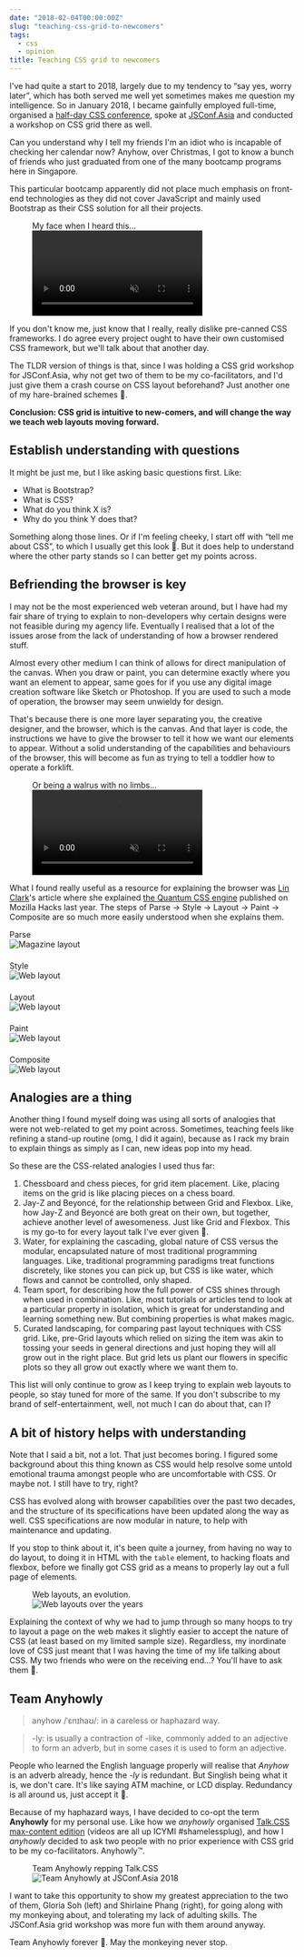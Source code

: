 ```yaml
---
date: "2018-02-04T00:00:00Z"
slug: "teaching-css-grid-to-newcomers"
tags:
  - css
  - opinion
title: Teaching CSS grid to newcomers
---
```


I've had quite a start to 2018, largely due to my tendency to “say yes, worry later”, which has both served me well yet sometimes makes me question my intelligence. So in January 2018, I became gainfully employed full-time, organised a [half-day CSS conference](https://singaporecss.github.io/24/), spoke at [JSConf.Asia](https://2018.jsconf.asia/) and conducted a workshop on CSS grid there as well.

Can you understand why I tell my friends I'm an idiot who is incapable of checking her calendar now? Anyhow, over Christmas, I got to know a bunch of friends who just graduated from one of the many bootcamp programs here in Singapore.

This particular bootcamp apparently did not place much emphasis on front-end technologies as they did not cover JavaScript and mainly used Bootstrap as their CSS solution for all their projects.

<figure>
    <figcaption>My face when I heard this...</figcaption>
    <video controls autoplay muted loop>
      <source src="/videos/wtf.mp4" type="video/mp4" />
      Sorry, your browser doesn't support embedded videos. Sorry, your browser doesn't support embedded videos,
      but don't worry, you can <a href="/videos/wtf.mp4">download it</a>and watch it with your
      favourite video player!
    </video>
</figure>

If you don't know me, just know that I really, really dislike pre-canned CSS frameworks. I do agree every project ought to have their own customised CSS framework, but we'll talk about that another day.

The TLDR version of things is that, since I was holding a CSS grid workshop for JSConf.Asia, why not get two of them to be my co-facilitators, and I'd just give them a crash course on CSS layout beforehand? Just another one of my hare-brained schemes <span class="emoji" role="img" tabindex="0" aria-label="person shrugging">&#x1F937;</span>.

**Conclusion: CSS grid is intuitive to new-comers, and will change the way we teach web layouts moving forward.**

## Establish understanding with questions

It might be just me, but I like asking basic questions first. Like:

- What is Bootstrap?
- What is CSS?
- What do you think X is?
- Why do you think Y does that?

Something along those lines. Or if I'm feeling cheeky, I start off with “tell me about CSS”, to which I usually get this look <span class="emoji" role="img" tabindex="0" aria-label="face with raised eyebrow">&#x1F928;</span>. But it does help to understand where the other party stands so I can better get my points across.

## Befriending the browser is key

I may not be the most experienced web veteran around, but I have had my fair share of trying to explain to non-developers why certain designs were not feasible during my agency life. Eventually I realised that a lot of the issues arose from the lack of understanding of how a browser rendered stuff.

Almost every other medium I can think of allows for direct manipulation of the canvas. When you draw or paint, you can determine exactly where you want an element to appear, same goes for if you use any digital image creation software like Sketch or Photoshop. If you are used to such a mode of operation, the browser may seem unwieldy for design.

That's because there is one more layer separating you, the creative designer, and the browser, which is the canvas. And that layer is code, the instructions we have to give the browser to tell it how we want our elements to appear. Without a solid understanding of the capabilities and behaviours of the browser, this will become as fun as trying to tell a toddler how to operate a forklift.

<figure>
    <figcaption>Or being a walrus with no limbs...</figcaption>
    <video controls autoplay muted loop>
      <source src="/videos/walrus.mp4" type="video/mp4" />
      Sorry, your browser doesn't support embedded videos. Sorry, your browser doesn't support embedded videos,
      but don't worry, you can <a href="/videos/walrus.mp4">download it</a>and watch it with your
      favourite video player!
    </video>
</figure>

What I found really useful as a resource for explaining the browser was [Lin Clark](https://code-cartoons.com/)'s article where she explained [the Quantum CSS engine](https://hacks.mozilla.org/2017/08/inside-a-super-fast-css-engine-quantum-css-aka-stylo/) published on Mozilla Hacks last year. The steps of Parse → Style → Layout → Paint → Composite are so much more easily understood when she explains them.

<div class="figure-wrapper">
  <figure class="multiple" style="margin: 0 0 1.5em;">
    <figcaption>Parse</figcaption>
    <img src="/images/posts/newcomers/02-parse.png" alt="Magazine layout"/>
  </figure>
  <figure class="multiple" style="margin: 0 0 1.5em;">
    <figcaption>Style</figcaption>
    <img src="/images/posts/newcomers/03-style.png" alt="Web layout"/>
  </figure>
  <figure class="multiple" style="margin: 0 0 1.5em;">
    <figcaption>Layout</figcaption>
    <img src="/images/posts/newcomers/04-layout.png" alt="Web layout"/>
  </figure>
  <figure class="multiple" style="margin: 0 0 1.5em;">
    <figcaption>Paint</figcaption>
    <img src="/images/posts/newcomers/05-paint.png" alt="Web layout"/>
  </figure>
  <figure class="multiple" style="margin: 0 0 1.5em;">
    <figcaption>Composite</figcaption>
    <img src="/images/posts/newcomers/06-composite.png" alt="Web layout"/>
  </figure>
</div>

## Analogies are a thing

Another thing I found myself doing was using all sorts of analogies that were not web-related to get my point across. Sometimes, teaching feels like refining a stand-up routine (omg, I did it again), because as I rack my brain to explain things as simply as I can, new ideas pop into my head.

So these are the CSS-related analogies I used thus far:

1. Chessboard and chess pieces, for grid item placement. Like, placing items on the grid is like placing pieces on a chess board.
2. Jay-Z and Beyoncé, for the relationship between Grid and Flexbox. Like, how Jay-Z and Beyoncé are both great on their own, but together, achieve another level of awesomeness. Just like Grid and Flexbox. This is my go-to for every layout talk I've ever given <span class="emoji" role="img" tabindex="0" aria-label="ROFL">&#x1F923;</span>.
3. Water, for explaining the cascading, global nature of CSS versus the modular, encapsulated nature of most traditional programming languages. Like, traditional programming paradigms treat functions discretely, like stones you can pick up, but CSS is like water, which flows and cannot be controlled, only shaped.
4. Team sport, for describing how the full power of CSS shines through when used in combination. Like, most tutorials or articles tend to look at a particular property in isolation, which is great for understanding and learning something new. But combining properties is what makes magic.
5. Curated landscaping, for comparing past layout techniques with CSS grid. Like, pre-Grid layouts which relied on sizing the item was akin to tossing your seeds in general directions and just hoping they will all grow out in the right place. But grid lets us plant our flowers in specific plots so they all grow out exactly where we want them to.

This list will only continue to grow as I keep trying to explain web layouts to people, so stay tuned for more of the same. If you don't subscribe to my brand of self-entertainment, well, not much I can do about that, can I?

## A bit of history helps with understanding

Note that I said a bit, not a lot. That just becomes boring. I figured some background about this thing known as CSS would help resolve some untold emotional trauma amongst people who are uncomfortable with CSS. Or maybe not. I still have to try, right?

CSS has evolved along with browser capabilities over the past two decades, and the structure of its specifications have been updated along the way as well. CSS specifications are now modular in nature, to help with maintenance and updating.

If you stop to think about it, it's been quite a journey, from having no way to do layout, to doing it in HTML with the `table` element, to hacking floats and flexbox, before we finally got CSS grid as a means to properly lay out a full page of elements.

<figure>
    <figcaption>Web layouts, an evolution.</figcaption>
    <img srcset="/images/posts/newcomers/layouts-480.jpg 480w, /images/posts/newcomers/layouts-640.jpg 640w, /images/posts/newcomers/layouts-960.jpg 960w, /images/posts/newcomers/layouts-1280.jpg 1280w" sizes="(max-width: 400px) 100vw, (max-width: 960px) 75vw, 640px" src="/images/posts/newcomers/layouts-640.jpg" alt="Web layouts over the years" />
</figure>

Explaining the context of why we had to jump through so many hoops to try to layout a page on the web makes it slightly easier to accept the nature of CSS (at least based on my limited sample size). Regardless, my inordinate love of CSS just meant that I was having the time of my life talking about CSS. My two friends who were on the receiving end…? You'll have to ask them <span class="emoji" role="img" tabindex="0" aria-label="ROFL">&#x1F923;</span>.

## Team Anyhowly

> anyhow /ˈɛnɪhaʊ/: in a careless or haphazard way.

> -ly: is usually a contraction of -like, commonly added to an adjective to form an adverb, but in some cases it is used to form an adjective.

People who learned the English language properly will realise that _Anyhow_ is an adverb already, hence the _-ly_ is redundant. But Singlish being what it is, we don't care. It's like saying ATM machine, or LCD display. Redundancy is all around us, just accept it <span class="emoji" role="img" tabindex="0" aria-label="person shrugging">&#x1F937;</span>.

Because of my haphazard ways, I have decided to co-opt the term **Anyhowly** for my personal use. Like how we _anyhowly_ organised [Talk.CSS max-content edition](https://singaporecss.github.io/24/) (videos are all up ICYMI #shamelessplug), and how I _anyhowly_ decided to ask two people with no prior experience with CSS grid to be my co-facilitators. Anyhowly™.

<figure>
    <figcaption>Team Anyhowly repping Talk.CSS</figcaption>
    <img srcset="/images/posts/newcomers/team-anyhowly-480.jpg 480w, /images/posts/newcomers/team-anyhowly-640.jpg 640w, /images/posts/newcomers/team-anyhowly-960.jpg 960w, /images/posts/newcomers/team-anyhowly-1280.jpg 1280w" sizes="(max-width: 400px) 100vw, (max-width: 960px) 75vw, 640px" src="/images/posts/newcomers/team-anyhowly-640.jpg" alt="Team Anyhowly at JSConf.Asia 2018" />
</figure>

I want to take this opportunity to show my greatest appreciation to the two of them, Gloria Soh (left) and Shirlaine Phang (right), for going along with my monkeying about, and tolerating my lack of adulting skills. The JSConf.Asia grid workshop was more fun with them around anyway.

Team Anyhowly forever <span class="emoji" role="img" tabindex="0" aria-label="person gesturing ok">&#x1F646;</span>. May the monkeying never stop.
